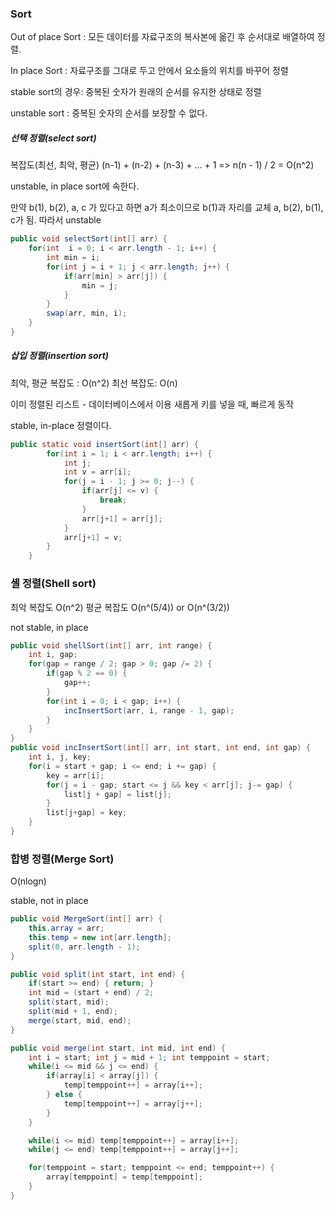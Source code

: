 ### Sort

Out of place Sort : 모든 데이터를 자료구조의 복사본에 옮긴 후 순서대로 배열하여 정렬.

In place Sort : 자료구조를 그대로 두고 안에서 요소들의 위치를 바꾸어 정렬

stable sort의 경우: 중복된 숫자가 원래의 순서를 유지한 상태로 정렬

unstable sort : 중복된 숫자의 순서를 보장할 수 없다.

##### 선택 정렬(select sort)

복잡도(최선, 최악, 평균)
(n-1) + (n-2) + (n-3) + ... + 1 => n(n - 1) / 2 = O(n^2)

unstable, in place sort에 속한다.

만약 b(1), b(2), a, c 가 있다고 하면 a가 최소이므로 b(1)과 자리를 교체 
a, b(2), b(1), c가 됨. 따라서 unstable

```java
public void selectSort(int[] arr) {
    for(int  i = 0; i < arr.length - 1; i++) {
        int min = i;
        for(int j = i + 1; j < arr.length; j++) {
            if(arr[min] > arr[j]) {
                min = j;
            }
        }
        swap(arr, min, i);
    }
}
```

##### 삽입 정렬(insertion sort)

최악, 평균 복잡도 : O(n^2)
최선 복잡도: O(n)

이미 정렬된 리스트 - 데이터베이스에서 이용
새롭게 키를 넣을 때, 빠르게 동작

stable, in-place 정렬이다.

```java
public static void insertSort(int[] arr) {
        for(int i = 1; i < arr.length; i++) {
            int j;
            int v = arr[i];
            for(j = i - 1; j >= 0; j--) {
                if(arr[j] <= v) {
                    break;
                }
                arr[j+1] = arr[j];
            }
            arr[j+1] = v;
        }
    }
```

### 셸 정렬(Shell sort)

최악 복잡도 O(n^2)
평균 복잡도 O(n^(5/4)) or O(n^(3/2))

not stable, in place

```java
public void shellSort(int[] arr, int range) {
    int i, gap;
    for(gap = range / 2; gap > 0; gap /= 2) {
        if(gap % 2 == 0) {
            gap++;
        }
        for(int i = 0; i < gap; i++) {
            incInsertSort(arr, i, range - 1, gap);
        }
    }
}
public void incInsertSort(int[] arr, int start, int end, int gap) {
    int i, j, key;
    for(i = start + gap; i <= end; i += gap) {
        key = arr[i];
        for(j = i - gap; start <= j && key < arr[j]; j-= gap) {
            list[j + gap] = list[j];
        }
        list[j+gap] = key;
    }
}
```

### 합병 정렬(Merge Sort)

O(nlogn)

stable, not in place

```java
public void MergeSort(int[] arr) {
    this.array = arr;
    this.temp = new int[arr.length];
    split(0, arr.length - 1);
}

public void split(int start, int end) {
    if(start >= end) { return; }
    int mid = (start + end) / 2;
    split(start, mid);
    split(mid + 1, end);
    merge(start, mid, end);
}

public void merge(int start, int mid, int end) {
    int i = start; int j = mid + 1; int temppoint = start;
    while(i <= mid && j <= end) {
        if(array[i] < array[j]) {
            temp[temppoint++] = array[i++];
        } else {
            temp[temppoint++] = array[j++];
        }
    }

    while(i <= mid) temp[temppoint++] = array[i++];
    while(j <= end) temp[temppoint++] = array[j++];

    for(temppoint = start; temppoint <= end; temppoint++) {
        array[temppoint] = temp[temppoint];
    }
}
```